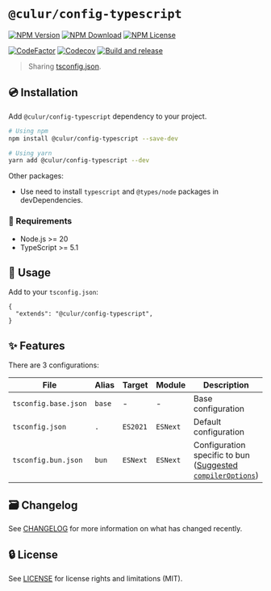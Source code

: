 # `@culur/config-typescript`

[![NPM Version](https://img.shields.io/npm/v/@culur/config-typescript?logo=npm)](https://www.npmjs.com/package/@culur/config-typescript)
[![NPM Download](https://img.shields.io/npm/dm/@culur/config-typescript?logo=npm)](https://www.npmjs.com/package/@culur/config-typescript)
[![NPM License](https://img.shields.io/npm/l/@culur/config-typescript)](../../LICENSE)

[![CodeFactor](https://www.codefactor.io/repository/github/culur/culur/badge)](https://www.codefactor.io/repository/github/culur/culur)
[![Codecov](https://img.shields.io/codecov/c/github/culur/culur)](https://app.codecov.io/gh/culur/culur)
[![Build and release](https://github.com/culur/culur/actions/workflows/build-and-release.yml/badge.svg)](https://github.com/culur/culur/actions/workflows/build-and-release.yml)

> Sharing [tsconfig.json](https://www.typescriptlang.org/docs/handbook/tsconfig-json.html).

## 💿 Installation

Add `@culur/config-typescript` dependency to your project.

```bash
# Using npm
npm install @culur/config-typescript --save-dev

# Using yarn
yarn add @culur/config-typescript --dev
```

Other packages:

- Use need to install `typescript` and `@types/node` packages in devDependencies.

### 🔌 Requirements

- Node.js >= 20
- TypeScript >= 5.1

## 📖 Usage

Add to your `tsconfig.json`:

```jsonc
{
  "extends": "@culur/config-typescript",
}
```

## ✨ Features

There are 3 configurations:

| File                 | Alias  | Target   | Module   | Description                                                                                                             |
| -------------------- | ------ | -------- | -------- | ----------------------------------------------------------------------------------------------------------------------- |
| `tsconfig.base.json` | `base` | -        | -        | Base configuration                                                                                                      |
| `tsconfig.json`      | `.`    | `ES2021` | `ESNext` | Default configuration                                                                                                   |
| `tsconfig.bun.json`  | `bun`  | `ESNext` | `ESNext` | Configuration specific to bun ([Suggested `compilerOptions`](https://bun.sh/docs/typescript#suggested-compileroptions)) |

## 🗃️ Changelog

See [CHANGELOG](CHANGELOG.md) for more information on what has changed recently.

## 🔒 License

See [LICENSE](../../LICENSE) for license rights and limitations (MIT).

